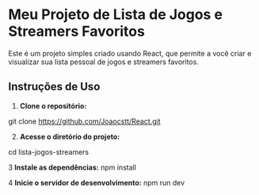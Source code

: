 # Meu Projeto de Lista de Jogos e Streamers Favoritos

Este é um projeto simples criado usando React, que permite a você criar e visualizar sua lista pessoal de jogos e streamers favoritos.

## Instruções de Uso

1. **Clone o repositório:**

git clone https://github.com/Joaocstt/React.git

2. **Acesse o diretório do projeto:**

cd lista-jogos-streamers

3 **Instale as dependências:**
npm install

4 **Inicie o servidor de desenvolvimento:**
npm run dev





